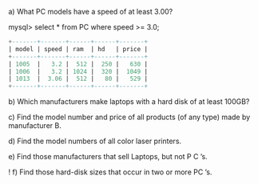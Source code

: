 a) What PC models have a speed of at least 3.00?

mysql> select * from PC where speed >= 3.0;
``` sql
+-------+-------+------+------+-------+
| model | speed | ram  | hd   | price |
+-------+-------+------+------+-------+
| 1005  |   3.2 |  512 |  250 |   630 |
| 1006  |   3.2 | 1024 |  320 |  1049 |
| 1013  |  3.06 |  512 |   80 |   529 |
+-------+-------+------+------+-------+
```

b) Which manufacturers make laptops with a hard disk of at least 100GB?

c) Find the model number and price of all products (of any type) made by
manufacturer B.

d) Find the model numbers of all color laser printers.

e) Find those manufacturers that sell Laptops, but not P C ’s.

! f) Find those hard-disk sizes that occur in two or more PC ’s.
